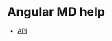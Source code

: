 <div class="pull-right">
    <a href="https://github.com/ressurectit/ng-md-help">
        <span class="fab fa-github"></span>
    </a>
</div>

# Angular MD help

- [API](/api/ng-md-help/md-help)